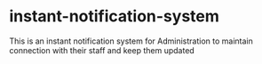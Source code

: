 # instant-notification-system
This is an instant notification system for Administration to maintain connection with their staff and keep them updated

